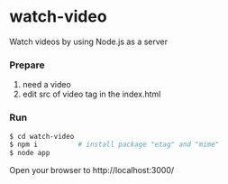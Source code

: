 # watch-video
Watch videos by using Node.js as a server

### Prepare
1. need a video 
2. edit src of video tag in the index.html

### Run
```bash
$ cd watch-video
$ npm i          # install package "etag" and "mime"
$ node app
```

Open your browser to http://localhost:3000/